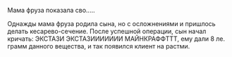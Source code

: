 Мама фруза показала сво.....

Однажды мама фруза родила сына, но с осложнениями и пришлось делать кесарево-сечение. После успешной операции, сын начал кричать: ЭКСТАЗИ ЭКСТАЗИИИИИИИ МАЙНКРАФФТТТ, ему дали 8 ле. грамм данного вещества, и так появился клиент на растми.
